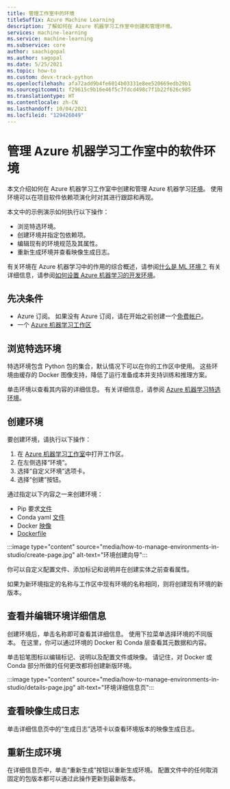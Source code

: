 ```yaml
---
title: 管理工作室中的环境
titleSuffix: Azure Machine Learning
description: 了解如何在 Azure 机器学习工作室中创建和管理环境。
services: machine-learning
ms.service: machine-learning
ms.subservice: core
author: saachigopal
ms.author: sagopal
ms.date: 5/25/2021
ms.topic: how-to
ms.custom: devx-track-python
ms.openlocfilehash: afa72add9b4fe6014b03331e8ee520669edb29b1
ms.sourcegitcommit: f29615c9b16e46f5c7fdcd498c7f1b22f626c985
ms.translationtype: HT
ms.contentlocale: zh-CN
ms.lasthandoff: 10/04/2021
ms.locfileid: "129426049"
---
```

# <a name="manage-software-environments-in-azure-machine-learning-studio"></a>管理 Azure 机器学习工作室中的软件环境

本文介绍如何在 Azure 机器学习工作室中创建和管理 Azure 机器学习[环境](/python/api/azureml-core/azureml.core.environment.environment)。 使用环境可以在项目软件依赖项演化时对其进行跟踪和再现。

本文中的示例演示如何执行以下操作：

* 浏览特选环境。
* 创建环境并指定包依赖项。
* 编辑现有的环境规范及其属性。
* 重新生成环境并查看映像生成日志。

有关环境在 Azure 机器学习中的作用的综合概述，请参阅[什么是 ML 环境？](concept-environments.md) 有关详细信息，请参阅[如何设置 Azure 机器学习的开发环境](how-to-configure-environment.md)。

## <a name="prerequisites"></a>先决条件

* Azure 订阅。 如果没有 Azure 订阅，请在开始之前创建一个[免费帐户](https://azure.microsoft.com/free/)。
* 一个 [Azure 机器学习工作区](how-to-manage-workspace.md)

## <a name="browse-curated-environments"></a>浏览特选环境

特选环境包含 Python 包的集合，默认情况下可以在你的工作区中使用。 这些环境由缓存的 Docker 图像支持，降低了运行准备成本并支持训练和推理方案。 

单击环境以查看其内容的详细信息。 有关详细信息，请参阅 [Azure 机器学习特选环境](resource-curated-environments.md)。 

## <a name="create-an-environment"></a>创建环境

要创建环境，请执行以下操作：
1. 在 [Azure 机器学习工作室](https://ml.azure.com)中打开工作区。
1. 在左侧选择“环境”。
1. 选择“自定义环境”选项卡。 
1. 选择“创建”按钮。 

通过指定以下内容之一来创建环境：
* Pip 要求[文件](https://pip.pypa.io/en/stable/cli/pip_install)
* Conda yaml [文件](https://docs.conda.io/projects/conda/en/latest/user-guide/tasks/manage-environments.html)
* Docker [映像](https://hub.docker.com/search?q=&type=image)
* [Dockerfile](https://docs.docker.com/develop/develop-images/dockerfile_best-practices/)

:::image type="content" source="media/how-to-manage-environments-in-studio/create-page.jpg" alt-text="环境创建向导":::

你可以自定义配置文件、添加标记和说明并在创建实体之前查看属性。 

如果为新环境指定的名称与工作区中现有环境的名称相同，则将创建现有环境的新版本。

## <a name="view-and-edit-environment-details"></a>查看并编辑环境详细信息

创建环境后，单击名称即可查看其详细信息。 使用下拉菜单选择环境的不同版本。 在这里，你可以通过环境的 Docker 和 Conda 层查看其元数据和内容。 

单击铅笔图标以编辑标记、说明以及配置文件或映像。 请记住，对 Docker 或 Conda 部分所做的任何更改都将创建新版环境。 

:::image type="content" source="media/how-to-manage-environments-in-studio/details-page.jpg" alt-text="环境详细信息页":::

## <a name="view-image-build-logs"></a>查看映像生成日志

单击详细信息页中的“生成日志”选项卡以查看环境版本的映像生成日志。 

## <a name="rebuild-an-environment"></a>重新生成环境

在详细信息页中，单击“重新生成”按钮以重新生成环境。 配置文件中的任何取消固定的包版本都可以通过此操作更新到最新版本。 
